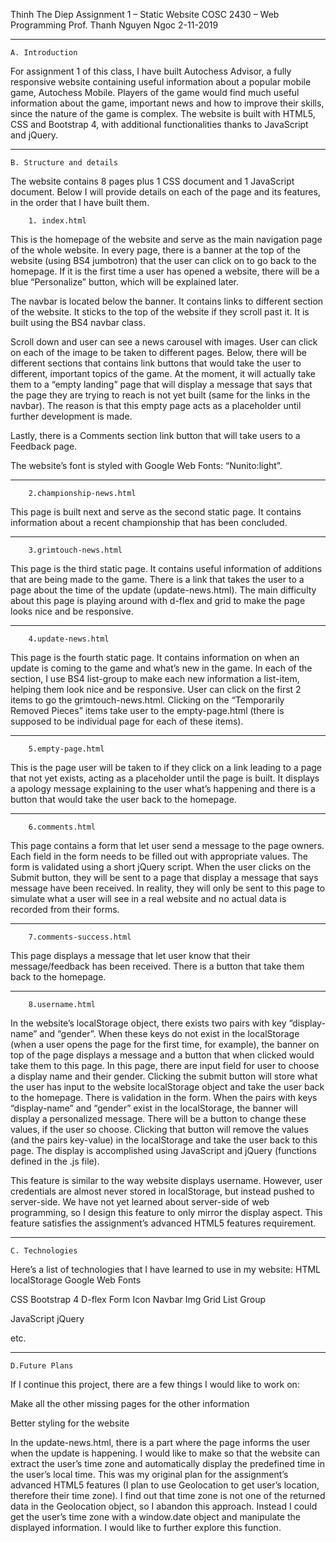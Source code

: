 Thinh The Diep
Assignment 1 – Static Website
COSC 2430 – Web Programming
Prof. Thanh Nguyen Ngoc
2-11-2019

-----------------------------------------------------------------

	A. Introduction
For assignment 1 of this class, I have built Autochess Advisor, a fully responsive website containing useful information about a popular mobile game, Autochess Mobile. Players of the game would find much useful information about the game, important news and how to improve their skills, since the nature of the game is complex. The website is built with HTML5, CSS and Bootstrap 4, with additional functionalities thanks to JavaScript and jQuery.

-----------------------------------------------------------------

	B. Structure and details
The website contains 8 pages plus 1 CSS document and 1 JavaScript document. Below I will provide details on each of the page and its features, in the order that I have built them.

		1. index.html
This is the homepage of the website and serve as the main navigation page of the whole website.
In every page, there is a banner at the top of the website (using BS4 jumbotron) that the user can click on to go back to the homepage. If it is the first time a user has opened a website, there will be a blue “Personalize” button, which will be explained later.

The navbar is located below the banner. It contains links to different section of the website. It sticks to the top of the website if they scroll past it. It is built using the BS4 navbar class.

Scroll down and user can see a news carousel with images. User can click on each of the image to be taken to different pages.
Below, there will be different sections that contains link buttons that would take the user to different, important topics of the game. At the moment, it will actually take them to a “empty landing” page that will display a message that says that the page they are trying to reach is not yet built (same for the links in the navbar). The reason is that this empty page acts as a placeholder until further development is made.

Lastly, there is a Comments section link button that will take users to a Feedback page.

The website’s font is styled with Google Web Fonts: “Nunito:light”.

------------

		2.championship-news.html
This page is built next and serve as the second static page. It contains information about a recent championship that has been concluded.

------------

		3.grimtouch-news.html
This page is the third static page. It contains useful information of additions that are being made to the game. There is a link that takes the user to a page about the time of the update (update-news.html). The main difficulty about this page is playing around with d-flex and grid to make the page looks nice and be responsive.

------------

		4.update-news.html
This page is the fourth static page. It contains information on when an update is coming to the game and what’s new in the game. In each of the section, I use BS4 list-group to make each new information a list-item, helping them look nice and be responsive. User can click on the first 2 items to go the grimtouch-news.html. Clicking on the “Temporarily Removed Pieces” items take user to the empty-page.html (there is supposed to be individual page for each of these items).

------------


		5.empty-page.html
This is the page user will be taken to if they click on a link leading to a page that not yet exists, acting as a placeholder until the page is built. It displays a apology message explaining to the user what’s happening and there is a button that would take the user back to the homepage.

------------

		6.comments.html
This page contains a form that let user send a message to the page owners. Each field in the form needs to be filled out with appropriate values. The form is validated using a short jQuery script. When the user clicks on the Submit button, they will be sent to a page that display a message that says message have been received. In reality, they will only be sent to this page to simulate what a user will see in a real website and no actual data is recorded from their forms.

------------

		7.comments-success.html
This page displays a message that let user know that their message/feedback has been received. There is a button that take them back to the homepage.

------------

		8.username.html
In the website’s localStorage object, there exists two pairs with key “display-name” and “gender”. When these keys do not exist in the localStorage (when a user opens the page for the first time, for example), the banner on top of the page displays a message and a button that when clicked would take them to this page. In this page, there are input field for user to choose a display name and their gender. Clicking the submit button will store what the user has input to the website localStorage object and take the user back to the homepage. There is validation in the form. When the pairs with keys “display-name” and “gender” exist in the localStorage, the banner will display a personalized message. There will be a button to change these values, if the user so choose. Clicking that button will remove the values (and the pairs key-value) in the localStorage and take the user back to this page. The display is accomplished using JavaScript and jQuery (functions defined in the .js file). 

This feature is similar to the way website displays username. However, user credentials are almost never stored in localStorage, but instead pushed to server-side. We have not yet learned about server-side of web programming, so I design this feature to only mirror the display aspect. This feature satisfies the assignment’s advanced HTML5 features requirement.

-----------------------------------------------------------------

	C. Technologies
Here’s a list of technologies that I have learned to use in my website:
HTML
	localStorage
	Google Web Fonts

CSS
	Bootstrap 4
	D-flex
	Form
	Icon
	Navbar
	Img
	Grid
	List Group

JavaScript
jQuery

etc.

-----------------------------------------------------------------

	D.Future Plans
If I continue this project, there are a few things I would like to work on:

Make all the other missing pages for the other information

Better styling for the website

In the update-news.html, there is a part where the page informs the user when the update is happening. I would like to make so that the website can extract the user’s time zone and automatically display the predefined time in the user’s local time. This was my original plan for the assignment’s advanced HTML5 features (I plan to use Geolocation to get user’s location, therefore their time zone). I find out that time zone is not one of the returned data in the Geolocation object, so I abandon this approach. Instead I could get the user’s time zone with a window.date object and manipulate the displayed information. I would like to further explore this function.

